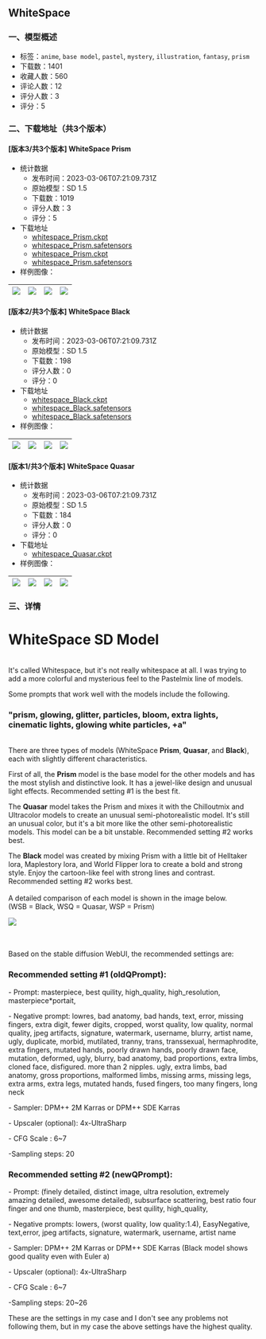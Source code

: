 ## WhiteSpace
### 一、模型概述

- 标签：`anime`, `base model`, `pastel`, `mystery`, `illustration`, `fantasy`, `prism`
- 下载数：1401
- 收藏人数：560
- 评论人数：12
- 评分人数：3
- 评分：5

### 二、下载地址（共3个版本）

#### [版本3/共3个版本] WhiteSpace Prism

- 统计数据
  - 发布时间：2023-03-06T07:21:09.731Z
  - 原始模型：SD 1.5
  - 下载数：1019
  - 评分人数：3
  - 评分：5
- 下载地址
  - [whitespace_Prism.ckpt](https://civitai.com/api/download/models/15240?type=Model&format=PickleTensor&size=full&fp=fp16)
  - [whitespace_Prism.safetensors](https://civitai.com/api/download/models/15240?type=Model&format=SafeTensor&size=full&fp=fp16)
  - [whitespace_Prism.ckpt](https://civitai.com/api/download/models/15240?type=Pruned%20Model&format=PickleTensor&size=pruned&fp=fp16)
  - [whitespace_Prism.safetensors](https://civitai.com/api/download/models/15240)
- 样例图像：

| <img src="https://image.civitai.com/xG1nkqKTMzGDvpLrqFT7WA/bbfdd4f6-78cd-4aba-696e-be8a1bf4cc00/width=450/150274.jpeg" /> | <img src="https://image.civitai.com/xG1nkqKTMzGDvpLrqFT7WA/49941c14-67f9-40b2-86fb-491086c2c900/width=450/150285.jpeg" /> | <img src="https://image.civitai.com/xG1nkqKTMzGDvpLrqFT7WA/2744e519-5f59-4c4a-e6fb-6f2b6edcd400/width=450/150284.jpeg" /> | <img src="https://image.civitai.com/xG1nkqKTMzGDvpLrqFT7WA/ac4d34fd-8181-4b46-ddcb-4f04e27fb400/width=450/150283.jpeg" /> |
| ---- | ---- | ---- | ---- |

#### [版本2/共3个版本] WhiteSpace Black

- 统计数据
  - 发布时间：2023-03-06T07:21:09.731Z
  - 原始模型：SD 1.5
  - 下载数：198
  - 评分人数：0
  - 评分：0
- 下载地址
  - [whitespace_Black.ckpt](https://civitai.com/api/download/models/19287?type=Model&format=PickleTensor&size=full&fp=fp16)
  - [whitespace_Black.safetensors](https://civitai.com/api/download/models/19287?type=Model&format=SafeTensor&size=full&fp=fp16)
  - [whitespace_Black.safetensors](https://civitai.com/api/download/models/19287)
- 样例图像：

| <img src="https://image.civitai.com/xG1nkqKTMzGDvpLrqFT7WA/e49bf873-dd25-447b-7a4b-b402dc63c600/width=450/202114.jpeg" /> | <img src="https://image.civitai.com/xG1nkqKTMzGDvpLrqFT7WA/469708f7-6d7d-4798-cf0e-74cf64952b00/width=450/202087.jpeg" /> | <img src="https://image.civitai.com/xG1nkqKTMzGDvpLrqFT7WA/60602e8d-d2b6-4df9-8f53-96cbc0a1e700/width=450/202113.jpeg" /> | <img src="https://image.civitai.com/xG1nkqKTMzGDvpLrqFT7WA/408d88bc-2d12-4e34-7361-d17066889a00/width=450/202112.jpeg" /> |
| ---- | ---- | ---- | ---- |

#### [版本1/共3个版本] WhiteSpace Quasar

- 统计数据
  - 发布时间：2023-03-06T07:21:09.731Z
  - 原始模型：SD 1.5
  - 下载数：184
  - 评分人数：0
  - 评分：0
- 下载地址
  - [whitespace_Quasar.ckpt](https://civitai.com/api/download/models/19288)
- 样例图像：

| <img src="https://image.civitai.com/xG1nkqKTMzGDvpLrqFT7WA/ab37944b-d94b-4bb3-5f43-ad27bc043800/width=450/202102.jpeg" /> | <img src="https://image.civitai.com/xG1nkqKTMzGDvpLrqFT7WA/c5ab0b57-4874-44f6-c14a-e97e76143c00/width=450/202101.jpeg" /> | <img src="https://image.civitai.com/xG1nkqKTMzGDvpLrqFT7WA/bd6cc5f2-8d9f-4e9e-062b-e76dbb595700/width=450/202100.jpeg" /> | <img src="https://image.civitai.com/xG1nkqKTMzGDvpLrqFT7WA/f6a1cf75-128d-4b7e-fab5-8d9af686c000/width=450/202099.jpeg" /> |
| ---- | ---- | ---- | ---- |


### 三、详情
<h1><strong>WhiteSpace SD Model</strong></h1><p><br />It's called Whitespace, but it's not really whitespace at all. I was trying to add a more colorful and mysterious feel to the Pastelmix line of models.</p><p>Some prompts that work well with the models include the following.</p><h3><strong>"prism, glowing, glitter, particles, bloom, extra lights, cinematic lights, glowing white particles, +a"</strong></h3><p><br />There are three types of models (WhiteSpace <strong>Prism</strong>, <strong>Quasar</strong>, and <strong>Black</strong>), each with slightly different characteristics.</p><p>First of all, the <strong>Prism</strong> model is the base model for the other models and has the most stylish and distinctive look. It has a jewel-like design and unusual light effects. Recommended setting #1 is the best fit.</p><p>The <strong>Quasar</strong> model takes the Prism and mixes it with the Chilloutmix and Ultracolor models to create an unusual semi-photorealistic model. It's still an unusual color, but it's a bit more like the other semi-photorealistic models. This model can be a bit unstable. Recommended setting #2 works best.</p><p>The <strong>Black</strong> model was created by mixing Prism with a little bit of Helltaker lora, Maplestory lora, and World Flipper lora to create a bold and strong style. Enjoy the cartoon-like feel with strong lines and contrast. Recommended setting #2 works best. <br /><br />A detailed comparison of each model is shown in the image below.<br />(WSB = Black, WSQ = Quasar, WSP = Prism)</p><p></p><img src="https://imagecache.civitai.com/xG1nkqKTMzGDvpLrqFT7WA/f1f43149-d358-4743-15a0-32d053cac200/width=525/f1f43149-d358-4743-15a0-32d053cac200" /><p><br /><br />Based on the stable diffusion WebUI, the recommended settings are:</p><h3><strong>Recommended setting #1</strong> (oldQPrompt):</h3><p>- Prompt: masterpiece, best quility, high_quality, high_resolution, masterpiece*portait,</p><p>- Negative prompt: lowres, bad anatomy, bad hands, text, error, missing fingers, extra digit, fewer digits, cropped, worst quality, low quality, normal quality, jpeg artifacts, signature, watermark, username, blurry, artist name, ugly, duplicate, morbid, mutilated, tranny, trans, transsexual, hermaphrodite, extra fingers, mutated hands, poorly drawn hands, poorly drawn face, mutation, deformed, ugly, blurry, bad anatomy, bad proportions, extra limbs, cloned face, disfigured. more than 2 nipples. ugly, extra limbs, bad anatomy, gross proportions, malformed limbs, missing arms, missing legs, extra arms, extra legs, mutated hands, fused fingers, too many fingers, long neck</p><p>- Sampler: DPM++ 2M Karras or DPM++ SDE Karras</p><p>- Upscaler (optional): 4x-UltraSharp</p><p>- CFG Scale : 6~7</p><p>-Sampling steps: 20</p><h3><strong>Recommended setting #2</strong> (newQPrompt):</h3><p>- Prompt: (finely detailed, distinct image, ultra resolution, extremely amazing detailed, awesome detailed), subsurface scattering, best ratio four finger and one thumb, masterpiece, best quility, high_quality,</p><p>- Negative prompts: lowers, (worst quality, low quality:1.4), EasyNegative, text,error, jpeg artifacts, signature, watermark, username, artist name</p><p>- Sampler: DPM++ 2M Karras or DPM++ SDE Karras (Black model shows good quality even with Euler a)</p><p>- Upscaler (optional): 4x-UltraSharp</p><p>- CFG Scale : 6~7</p><p>-Sampling steps: 20~26</p><p>These are the settings in my case and I don't see any problems not following them, but in my case the above settings have the highest quality.</p>